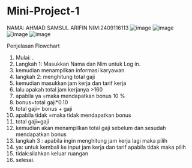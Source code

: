 # Mini-Project-1
NAMA: AHMAD SAMSUL ARIFIN   NIM:2409116113
![image](https://github.com/user-attachments/assets/0632a28c-d4ff-48e8-83f3-c02861e26128)
![image](https://github.com/user-attachments/assets/bcc9fdef-2049-484e-babb-e32ac20d5dfb)
![image](https://github.com/user-attachments/assets/503adc7f-691c-4ef4-a82f-7799de8ca87b)
![image](https://github.com/user-attachments/assets/ab7fd2cd-d28b-427f-a78d-3978ed632f7f)


Penjelasan Flowchart

1. Mulai: .
2. Langkah 1: Masukkan Nama dan Nim untuk Log in.
3. kemudian menampilkan informasi karyawan
4. langkah 2: menghitung total gaji
5. kemudian masukkan jam kerja dan tarif kerja
6. lalu apakah total jam kerjanya >160
7. apabila ya =maka mendapatkan bonus 10 %
8. bonus=total gaji*0.10
9. total gaji= bonus + gaji
10. apabila tidak =maka tidak mendapatkan bonus
11. total gaji=gaji
12. kemudian akan menampilkan total gaji sebelum dan sesudah mendapatkan bonus
13. langkah 3 : apabila ingin menghitung jam kerja lagi maka pilih
14. ya: untuk kembali ke input jam kerja dan tarif apabila tidak maka pilih
15. tidak:silahkan keluar ruangan
16. selesai.


